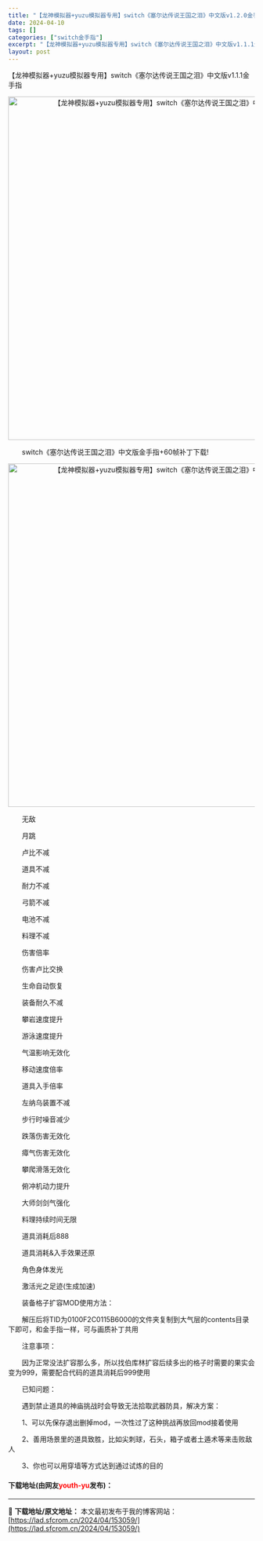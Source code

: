 ```yaml
---
title: "【龙神模拟器+yuzu模拟器专用】switch《塞尔达传说王国之泪》中文版v1.2.0金手指"
date: 2024-04-10
tags: []
categories: ["switch金手指"]
excerpt: "【龙神模拟器+yuzu模拟器专用】switch《塞尔达传说王国之泪》中文版v1.1.1金手指 　　switch《塞尔达传说王国之泪》中文版金手指+60帧补丁下载! 　　无敌 　　月跳 　　卢比不减 　　道具不减 　　耐力不减 　　弓箭不减 　　电池不减 　　料理不减 　　伤害倍率 　　伤害卢比交换 &hellip;"
layout: post
---
```


 <p>【龙神模拟器+yuzu模拟器专用】switch《塞尔达传说王国之泪》中文版v1.1.1金手指</p> <p align="center"><img align="" border="0" src="https://lad.sfcrom.cn/wp-content/uploads/2024/04/20240410_6615e81df1d17.webp" width="700" alt="【龙神模拟器+yuzu模拟器专用】switch《塞尔达传说王国之泪》中文版v1.2.0金手指" /></p> <p>　　switch《塞尔达传说王国之泪》中文版金手指+60帧补丁下载!</p> <p align="center"><img align="" border="0" src="https://lad.sfcrom.cn/wp-content/uploads/2024/04/20240410_6615e81e64e98.webp" width="700" alt="【龙神模拟器+yuzu模拟器专用】switch《塞尔达传说王国之泪》中文版v1.2.0金手指" /></p> <p>　　无敌</p> <p>　　月跳</p> <p>　　卢比不减</p> <p>　　道具不减</p> <p>　　耐力不减</p> <p>　　弓箭不减</p> <p>　　电池不减</p> <p>　　料理不减</p> <p>　　伤害倍率</p> <p>　　伤害卢比交换</p> <p>　　生命自动恢复</p> <p>　　装备耐久不减</p> <p>　　攀岩速度提升</p> <p>　　游泳速度提升</p> <p>　　气温影响无效化</p> <p>　　移动速度倍率</p> <p>　　道具入手倍率</p> <p>　　左纳乌装置不减</p> <p>　　步行时噪音减少</p> <p>　　跌落伤害无效化</p> <p>　　瘴气伤害无效化</p> <p>　　攀爬滑落无效化</p> <p>　　俯冲机动力提升</p> <p>　　大师剑剑气强化</p> <p>　　料理持续时间无限</p> <p>　　道具消耗后888</p> <p>　　道具消耗&amp;入手效果还原</p> <p>　　角色身体发光</p> <p>　　激活光之足迹(生成加速)</p> <p>　　装备格子扩容MOD使用方法：</p> <p>　　解压后将TID为0100F2C0115B6000的文件夹复制到大气层的contents目录下即可，和金手指一样，可与画质补丁共用</p> <p>　　注意事项：</p> <p>　　因为正常没法扩容那么多，所以找伯库林扩容后续多出的格子时需要的果实会变为999，需要配合代码的道具消耗后999使用</p> <p>　　已知问题：</p> <p>　　遇到禁止道具的神庙挑战时会导致无法拾取武器防具，解决方案：</p> <p>　　1、可以先保存退出删掉mod，一次性过了这种挑战再放回mod接着使用</p> <p>　　2、善用场景里的道具致胜，比如尖刺球，石头，箱子或者土遁术等来击败敌人</p> <p>　　3、你也可以用穿墙等方式达到通过试炼的目的</p> <p><h4>下载地址(由网友<font color="red">youth-yu</font>发布)：</h4></p> 

---
📖 **下载地址/原文地址：** 本文最初发布于我的博客网站：[https://lad.sfcrom.cn/2024/04/153059/](https://lad.sfcrom.cn/2024/04/153059/)
